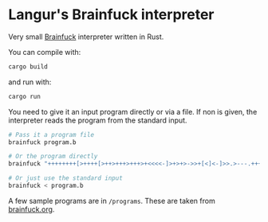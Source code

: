 # Langur's Brainfuck interpreter

Very small [Brainfuck](http://brainfuck.org) interpreter written in Rust.

You can compile with:

```bash
cargo build
```

and run with:

```bash
cargo run
```

You need to give it an input program directly or via a file. If non is given, the interpreter reads the program from the standard input.

```bash
# Pass it a program file
brainfuck program.b 

# Or the program directly
brainfuck "++++++++[>++++[>++>+++>+++>+<<<<-]>+>+>->>+[<]<-]>>.>---.+++++++..+++.>>.<-.<.+++.------.--------.>>+.>++."

# Or just use the standard input
brainfuck < program.b
```

A few sample programs are in `/programs`. These are taken from [brainfuck.org](brainfuck.org).
